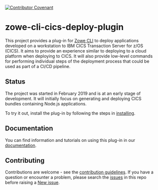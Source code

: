 [![Contributor Covenant](https://img.shields.io/badge/Contributor%20Covenant-v1.4%20adopted-ff69b4.svg)](CODE_OF_CONDUCT)

# zowe-cli-cics-deploy-plugin

This project provides a plug-in for [Zowe CLI](https://github.com/zowe/zowe-cli) to deploy applications developed on a workstation to IBM CICS Transaction Server for z/OS (CICS). It aims to provide an experience similar to deploying to a cloud platform when deploying to CICS. It will also provide low-level commands for performing individual steps of the deployment process that could be used as part of a CI/CD pipeline.

## Status

The project was started in February 2019 and is at an early stage of development. It will initially focus on generating and deploying CICS bundles containing Node.js applications.

To try it out, install the plug-in by following the steps in [installing](https://ibm.github.io/zowe-cli-cics-deploy-plugin/installing.html).

## Documentation

You can find information and tutorials on using this plug-in in our [documentation](https://ibm.github.io/zowe-cli-cics-deploy-plugin/index.html).

## Contributing

Contributions are welcome - see the [contribution guidelines](CONTRIBUTING.md). If you have a question or encounter a problem, please search the [issues](https://github.com/IBM/zowe-cli-cics-deploy-plugin/issues) in this repo before raising a [New issue](https://github.com/IBM/zowe-cli-cics-deploy-plugin/issues/new).
